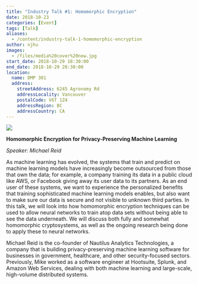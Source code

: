 ```yaml
---
title: "Industry Talk #1: Homomorphic Encryption"
date: 2018-10-23
categories: [Event]
tags: [Talk]
aliases:
  - /content/industry-talk-1-homomorphic-encryption
author: njhu
images:
  - /files/media%20cover%20new.jpg
start_date: 2018-10-29 18:30:00
end_date: 2018-10-29 20:30:00
location:
  name: DMP 301
  address:
    streetAddress: 6245 Agronomy Rd
    addressLocality: Vancouver
    postalCode: V6T 1Z4
    addressRegion: BC
    addressCountry: CA
---
```


![](/files/media%20cover%20new.jpg)

**Homomorphic Encryption for Privacy-Preserving Machine Learning**

_Speaker: Michael Reid_

As machine learning has evolved, the systems that train and predict on machine learning models have increasingly become outsourced from those that own the data; for example, a company training its data in a public cloud like AWS, or Facebook giving away its user data to its partners. As an end user of these systems, we want to experience the personalized benefits that training sophisticated machine learning models enables, but also want to make sure our data is secure and not visible to unknown third parties. In this talk, we will look into how homomorphic encryption techniques can be used to allow neural networks to train atop data sets without being able to see the data underneath. We will discuss both fully and somewhat homomorphic cryptosystems, as well as the ongoing research being done to apply these to neural networks.

Michael Reid is the co-founder of Nautilus Analytics Technologies, a company that is building privacy-preserving machine learning software for businesses in government, healthcare, and other security-focused sectors. Previously, Mike worked as a software engineer at Hootsuite, Splunk, and Amazon Web Services, dealing with both machine learning and large-scale, high-volume distributed systems.
